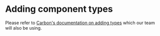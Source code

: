 # Adding component types

Please refer to
[Carbon's documentation on adding types](https://github.com/carbon-design-system/carbon/blob/main/docs/guides/adding-component-types.md)
which our team will also be using.
